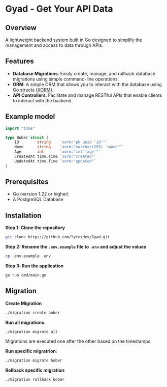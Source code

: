 # Gyad - Get Your API Data

## Overview
A lightweight backend system built in Go designed to simplify the management and access to data through APIs.

## Features
- **Database Migrations**: Easily create, manage, and rollback database migrations using simple command-line operations.
- **ORM**: A simple ORM that allows you to interact with the database using Go structs [(XORM)](https://xorm.io/).
- **API Controllers**: Facilitate and manage RESTful APIs that enable clients to interact with the backend.

## Example model
```go
import "time"

type Bober struct {
	ID        string    `xorm:"pk uuid 'id'"`
	Name      string    `xorm:"varchar(255) 'name'"`
	Age       int       `xorm:"int 'age'"`
	CreatedAt time.Time `xorm:"created"`
	UpdatedAt time.Time `xorm:"updated"`
}
```

## Prerequisites
- Go (version 1.22 or higher)
- A PostgreSQL Database

## Installation
**Step 1: Clone the repository**
```bash
git clone https://github.com/lytexdev/Gyad.git
```

**Step 2: Rename the `.env.example` file to `.env` and adjust the values**
```bash
cp .env.example .env
```

**Step 3: Run the application**
```bash
go run cmd/main.go
```

## Migration

**Create Migration**
```bash
./migration create bober
```

**Run all migrations**:
```bash
./migration migrate all
```
Migrations are executed one after the other based on the timestamps.

**Run specific migratrion**:
```bash
./migration migrate bober
```

**Rollback specific migration**:
```bash
./migration rollback bober
```
